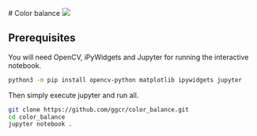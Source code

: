 # Color balance
<img src="https://i.gyazo.com/94fc8cab52035e6c8199290f67c05513.gif" />

## Prerequisites
You will need OpenCV, iPyWidgets and Jupyter for running the interactive notebook.
```bash
python3 -m pip install opencv-python matplotlib ipywidgets jupyter
```

Then simply execute jupyter and run all.
```bash
git clone https://github.com/ggcr/color_balance.git
cd color_balance
jupyter notebook .
```

